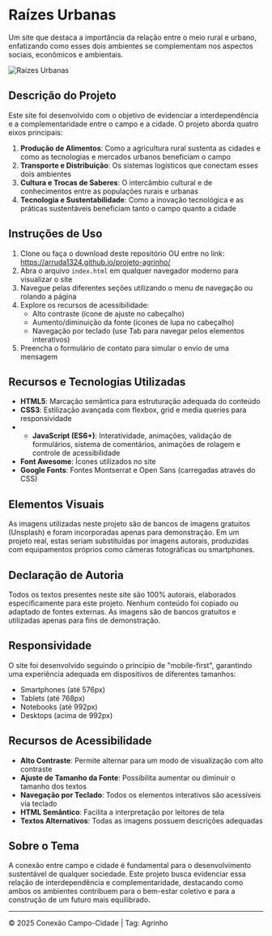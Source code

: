 # Raízes Urbanas

Um site que destaca a importância da relação entre o meio rural e urbano, enfatizando como esses dois ambientes se complementam nos aspectos sociais, econômicos e ambientais.

![Raízes Urbanas](https://images.unsplash.com/photo-1500382017468-9049fed747ef?ixlib=rb-4.0.3&ixid=M3wxMjA3fDB8MHxzZWFyY2h8Mnx8cnVyYWwlMjBhbmQlMjB1cmJhbnxlbnwwfHwwfHx8MA%3D%3D&w=1000&q=80)

## Descrição do Projeto

Este site foi desenvolvido com o objetivo de evidenciar a interdependência e a complementaridade entre o campo e a cidade. O projeto aborda quatro eixos principais:

1. **Produção de Alimentos**: Como a agricultura rural sustenta as cidades e como as tecnologias e mercados urbanos beneficiam o campo
2. **Transporte e Distribuição**: Os sistemas logísticos que conectam esses dois ambientes
3. **Cultura e Trocas de Saberes**: O intercâmbio cultural e de conhecimentos entre as populações rurais e urbanas
4. **Tecnologia e Sustentabilidade**: Como a inovação tecnológica e as práticas sustentáveis beneficiam tanto o campo quanto a cidade

## Instruções de Uso

1. Clone ou faça o download deste repositório OU entre no link: https://arruda1324.github.io/projeto-agrinho/
2. Abra o arquivo `index.html` em qualquer navegador moderno para visualizar o site
3. Navegue pelas diferentes seções utilizando o menu de navegação ou rolando a página
4. Explore os recursos de acessibilidade:
   - Alto contraste (ícone de ajuste no cabeçalho)
   - Aumento/diminuição da fonte (ícones de lupa no cabeçalho)
   - Navegação por teclado (use Tab para navegar pelos elementos interativos)
5. Preencha o formulário de contato para simular o envio de uma mensagem

## Recursos e Tecnologias Utilizadas

- **HTML5**: Marcação semântica para estruturação adequada do conteúdo
- **CSS3**: Estilização avançada com flexbox, grid e media queries para responsividade
- - **JavaScript (ES6+)**: Interatividade, animações, validação de formulários, sistema de comentários, animações de rolagem e controle de acessibilidade
- **Font Awesome**: Ícones utilizados no site
- **Google Fonts**: Fontes Montserrat e Open Sans (carregadas através do CSS)

## Elementos Visuais

As imagens utilizadas neste projeto são de bancos de imagens gratuitos (Unsplash) e foram incorporadas apenas para demonstração. Em um projeto real, estas seriam substituídas por imagens autorais, produzidas com equipamentos próprios como câmeras fotográficas ou smartphones.

## Declaração de Autoria

Todos os textos presentes neste site são 100% autorais, elaborados especificamente para este projeto. Nenhum conteúdo foi copiado ou adaptado de fontes externas. As imagens são de bancos gratuitos e utilizadas apenas para fins de demonstração.

## Responsividade

O site foi desenvolvido seguindo o princípio de "mobile-first", garantindo uma experiência adequada em dispositivos de diferentes tamanhos:
- Smartphones (até 576px)
- Tablets (até 768px)
- Notebooks (até 992px)
- Desktops (acima de 992px)

## Recursos de Acessibilidade

- **Alto Contraste**: Permite alternar para um modo de visualização com alto contraste
- **Ajuste de Tamanho da Fonte**: Possibilita aumentar ou diminuir o tamanho dos textos
- **Navegação por Teclado**: Todos os elementos interativos são acessíveis via teclado
- **HTML Semântico**: Facilita a interpretação por leitores de tela
- **Textos Alternativos**: Todas as imagens possuem descrições adequadas

## Sobre o Tema

A conexão entre campo e cidade é fundamental para o desenvolvimento sustentável de qualquer sociedade. Este projeto busca evidenciar essa relação de interdependência e complementaridade, destacando como ambos os ambientes contribuem para o bem-estar coletivo e para a construção de um futuro mais equilibrado.

---

© 2025 Conexão Campo-Cidade | Tag: Agrinho
